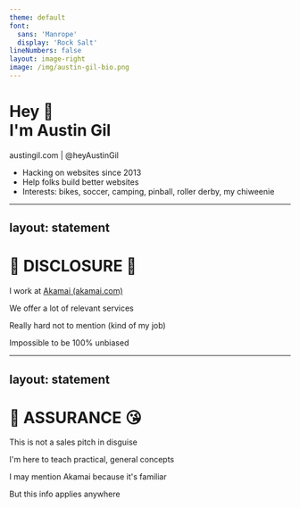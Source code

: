 ```yaml
---
theme: default
font:
  sans: 'Manrope'
  display: 'Rock Salt'
lineNumbers: false
layout: image-right
image: /img/austin-gil-bio.png
---
```


<h1 class="text-4xl mt-8">Hey 👋<br>I'm Austin Gil</h1>
<p class="mt-0">austingil.com | <logos-twitter/>@heyAustinGil</p>

<div class="text-1.25rem mt-10">

- Hacking on websites since 2013
- Help folks build better websites
- Interests: bikes, soccer, camping, pinball, roller derby, my chiweenie
</div>

---
layout: statement
---

# 🚧 DISCLOSURE 🚧

I work at <a href="https://akamai.com">Akamai (akamai.com)</a>

We offer a lot of relevant services

Really hard not to mention (kind of my job)

Impossible to be 100% unbiased

---
layout: statement
---

# 🤝 ASSURANCE 😘

This is not a sales pitch in disguise

I'm here to teach practical, general concepts

I may mention Akamai because it's familiar

But this info applies anywhere